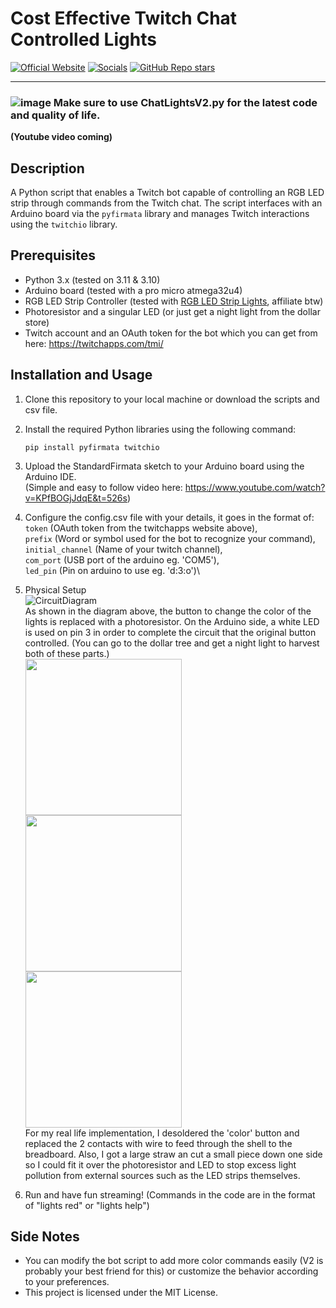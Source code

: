 # Cost Effective Twitch Chat Controlled Lights
[![Official Website](https://img.shields.io/badge/Official%20Website-blujay131.com-blue?style=flat&logo=world&logoColor=white)](https://blujay131.com/)
[![Socials](https://img.shields.io/badge/Socials-linktr.ee/blujay131-purple?style=flat&logo=world&logoColor=white)](https://linktr.ee/blujay_131)
[![GitHub Repo stars](https://img.shields.io/github/stars/BluJay131/Cost-Effective-Twitch-Chat-Controlled-Lights?style=social)](https://github.com/BluJay131/Cost-Effective-Twitch-Chat-Controlled-Lights/stargazers)

<hr/>

### ![image](https://github.com/BluJay131/Cost-Effective-Twitch-Controlled-Lights/assets/80910384/346dc2a9-45f3-4372-8e4c-de62a3bc5e3f) Make sure to use ChatLightsV2.py for the latest code and quality of life.

**(Youtube video coming)**

## Description

A Python script that enables a Twitch bot capable of controlling an RGB LED strip through commands from the Twitch chat. The script interfaces with an Arduino board via the `pyfirmata` library and manages Twitch interactions using the `twitchio` library.

## Prerequisites

- Python 3.x (tested on 3.11 & 3.10)
- Arduino board (tested with a pro micro atmega32u4)
- RGB LED Strip Controller (tested with <a target="_blank" href="https://www.amazon.com/Lights-ehomful-Changing-Bedroom-Decoration/dp/B089YPWZKY?pd_rd_w=1UL1g&amp;content-id=amzn1.sym.e8faeee7-63c9-4cb3-96e0-e50a41f3b35b&amp;pf_rd_p=e8faeee7-63c9-4cb3-96e0-e50a41f3b35b&amp;pf_rd_r=XRHVTHYP8DZBCGCFPS86&amp;pd_rd_wg=sRwms&amp;pd_rd_r=d78b57fd-3202-4e1b-9504-ec35e67118ea&amp;pd_rd_i=B089YPWZKY&amp;ref_=pd_bap_d_grid_rp_0_6_t&amp;th=1&_encoding=UTF8&tag=blujay131-20&linkCode=ur2&linkId=6b8e047959132aa333bb5414e58410ca&camp=1789&creative=9325">RGB LED Strip Lights</a>, affiliate btw)
- Photoresistor and a singular LED (or just get a night light from the dollar store)
- Twitch account and an OAuth token for the bot which you can get from here: https://twitchapps.com/tmi/

## Installation and Usage

1. Clone this repository to your local machine or download the scripts and csv file.
2. Install the required Python libraries using the following command:
   ```
   pip install pyfirmata twitchio
   ```
3. Upload the StandardFirmata sketch to your Arduino board using the Arduino IDE.\
   (Simple and easy to follow video here: https://www.youtube.com/watch?v=KPfBOGjJdqE&t=526s)
4. Configure the config.csv file with your details, it goes in the format of:\
   `token` (OAuth token from the twitchapps website above),\
   `prefix` (Word or symbol used for the bot to recognize your command),\
   `initial_channel` (Name of your twitch channel),\
   `com_port` (USB port of the arduino eg. 'COM5'),\
   `led_pin` (Pin on arduino to use eg. 'd:3:o')\
5. Physical Setup\
   ![CircuitDiagram](https://github.com/BluJay131/Cost-Effective-Twitch-Controlled-Lights/assets/80910384/23c4d0f4-2f49-4beb-b63e-dc70ad49fe09)\
   As shown in the diagram above, the button to change the color of the lights is replaced with a photoresistor. On the Arduino side, a white LED is used on pin 3 in order to complete the circuit that the original button     controlled. (You can go to the dollar tree and get a night light to harvest both of these parts.)\
   <img src="https://github.com/BluJay131/Cost-Effective-Twitch-Controlled-Lights/assets/80910384/def9b3ee-ed59-4e38-8121-f70b747a77c2" data-canonical-src="https://github.com/BluJay131/Cost-Effective-Twitch-Controlled-Lights/assets/80910384/def9b3ee-ed59-4e38-8121-f70b747a77c2" width="250" height="250" />
   <img src="https://github.com/BluJay131/Cost-Effective-Twitch-Controlled-Lights/assets/80910384/fa515666-607c-433e-a6eb-3efa8096c375" data-canonical-src="https://github.com/BluJay131/Cost-Effective-Twitch-Controlled-Lights/assets/80910384/fa515666-607c-433e-a6eb-3efa8096c375" width="250" height="250" />
   <img src="https://github.com/BluJay131/Cost-Effective-Twitch-Controlled-Lights/assets/80910384/fbbd58a4-6be0-4956-8ce9-2a94b0ce734a" data-canonical-src="https://github.com/BluJay131/Cost-Effective-Twitch-Controlled-Lights/assets/80910384/fbbd58a4-6be0-4956-8ce9-2a94b0ce734a" width="250" height="250" />\
   For my real life implementation, I desoldered the 'color' button and replaced the 2 contacts with wire to feed through the shell to the breadboard. Also, I got a large straw an cut a small piece down one side so I could fit it over the photoresistor and LED to stop excess light pollution from external sources such as the LED strips themselves.

7. Run and have fun streaming! (Commands in the code are in the format of "lights red" or "lights help")

## Side Notes

- You can modify the bot script to add more color commands easily (V2 is probably your best friend for this) or customize the behavior according to your preferences.
- This project is licensed under the MIT License.
